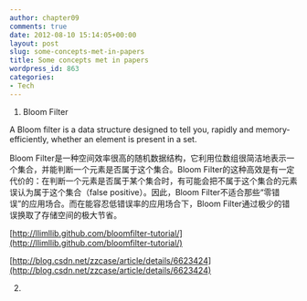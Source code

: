 ```yaml
---
author: chapter09
comments: true
date: 2012-08-10 15:14:05+00:00
layout: post
slug: some-concepts-met-in-papers
title: Some concepts met in papers
wordpress_id: 863
categories:
- Tech
---
```


1. Bloom Filter

A Bloom filter is a data structure designed to tell you, rapidly and memory-efficiently, whether an element is present in a set.

Bloom Filter是一种空间效率很高的随机数据结构，它利用位数组很简洁地表示一个集合，并能判断一个元素是否属于这个集合。Bloom Filter的这种高效是有一定代价的：在判断一个元素是否属于某个集合时，有可能会把不属于这个集合的元素误认为属于这个集合（false positive）。因此，Bloom Filter不适合那些“零错误”的应用场合。而在能容忍低错误率的应用场合下，Bloom Filter通过极少的错误换取了存储空间的极大节省。

[http://llimllib.github.com/bloomfilter-tutorial/](http://llimllib.github.com/bloomfilter-tutorial/)

[http://blog.csdn.net/zzcase/article/details/6623424](http://blog.csdn.net/zzcase/article/details/6623424)

2.
